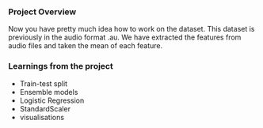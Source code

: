 ### Project Overview

 Now you have pretty much idea how to work on the dataset. This dataset is previously in the audio format .au. We have extracted the features from audio files and taken the mean of each feature.


### Learnings from the project

 - Train-test split
- Ensemble models
- Logistic Regression
- StandardScaler
- visualisations


